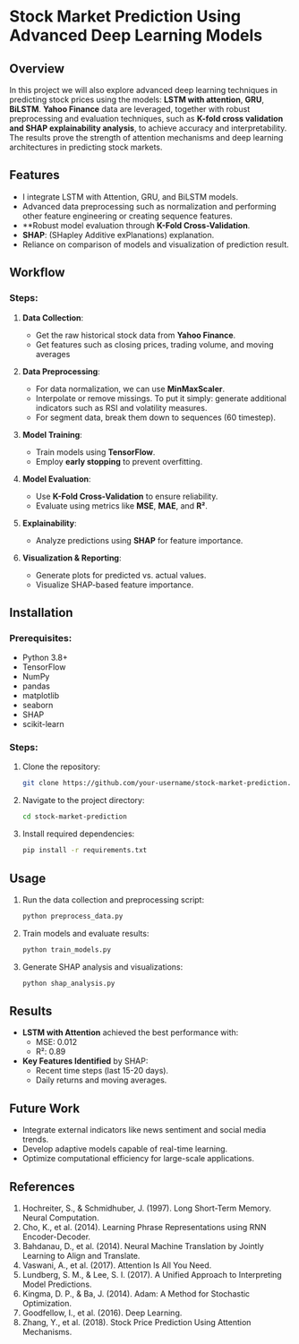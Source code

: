 # Stock Market Prediction Using Advanced Deep Learning Models

## Overview
In this project we will also explore advanced deep learning techniques in predicting stock prices using the models: **LSTM with attention**, **GRU**, **BiLSTM**. **Yahoo Finance** data are leveraged, together with robust preprocessing and evaluation techniques, such as **K-fold cross validation and SHAP explainability analysis**, to achieve accuracy and interpretability. The results prove the strength of attention mechanisms and deep learning architectures in predicting stock markets.

## Features
- I integrate LSTM with Attention, GRU, and BiLSTM models.
- Advanced data preprocessing such as normalization and performing other feature engineering or creating sequence features.
- **Robust model evaluation through **K-Fold Cross-Validation**.
- **SHAP**: (SHapley Additive exPlanations) explanation.
- Reliance on comparison of models and visualization of prediction result.

## Workflow
### Steps:
1. **Data Collection**:
   - Get the raw historical stock data from **Yahoo Finance**.
   - Get features such as closing prices, trading volume, and moving averages

2. **Data Preprocessing**:
   - For data normalization, we can use **MinMaxScaler**.
   - Interpolate or remove missings.
   To put it simply: generate additional indicators such as RSI and volatility measures.
   - For segment data, break them down to sequences (60 timestep).

3. **Model Training**:
   - Train models using **TensorFlow**.
   - Employ **early stopping** to prevent overfitting.

4. **Model Evaluation**:
   - Use **K-Fold Cross-Validation** to ensure reliability.
   - Evaluate using metrics like **MSE**, **MAE**, and **R²**.

5. **Explainability**:
   - Analyze predictions using **SHAP** for feature importance.

6. **Visualization & Reporting**:
   - Generate plots for predicted vs. actual values.
   - Visualize SHAP-based feature importance.

## Installation
### Prerequisites:
- Python 3.8+
- TensorFlow
- NumPy
- pandas
- matplotlib
- seaborn
- SHAP
- scikit-learn

### Steps:
1. Clone the repository:
   ```bash
   git clone https://github.com/your-username/stock-market-prediction.git
   ```
2. Navigate to the project directory:
   ```bash
   cd stock-market-prediction
   ```
3. Install required dependencies:
   ```bash
   pip install -r requirements.txt
   ```

## Usage
1. Run the data collection and preprocessing script:
   ```bash
   python preprocess_data.py
   ```
2. Train models and evaluate results:
   ```bash
   python train_models.py
   ```
3. Generate SHAP analysis and visualizations:
   ```bash
   python shap_analysis.py
   ```

## Results
- **LSTM with Attention** achieved the best performance with:
  - MSE: 0.012
  - R²: 0.89
- **Key Features Identified** by SHAP:
  - Recent time steps (last 15-20 days).
  - Daily returns and moving averages.

## Future Work
- Integrate external indicators like news sentiment and social media trends.
- Develop adaptive models capable of real-time learning.
- Optimize computational efficiency for large-scale applications.

## References
1. Hochreiter, S., & Schmidhuber, J. (1997). Long Short-Term Memory. Neural Computation.
2. Cho, K., et al. (2014). Learning Phrase Representations using RNN Encoder-Decoder.
3. Bahdanau, D., et al. (2014). Neural Machine Translation by Jointly Learning to Align and Translate.
4. Vaswani, A., et al. (2017). Attention Is All You Need.
5. Lundberg, S. M., & Lee, S. I. (2017). A Unified Approach to Interpreting Model Predictions.
6. Kingma, D. P., & Ba, J. (2014). Adam: A Method for Stochastic Optimization.
7. Goodfellow, I., et al. (2016). Deep Learning.
8. Zhang, Y., et al. (2018). Stock Price Prediction Using Attention Mechanisms.

